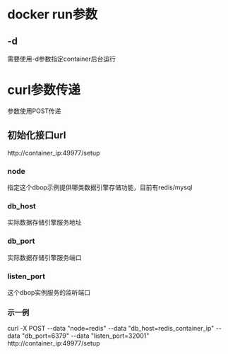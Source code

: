 # docker run参数
## -d
需要使用-d参数指定container后台运行

# curl参数传递
参数使用POST传递

## 初始化接口url
http://container_ip:49977/setup

### node
指定这个dbop示例提供哪类数据引擎存储功能，目前有redis/mysql

### db_host
实际数据存储引擎服务地址

### db_port
实际数据存储引擎服务端口

### listen_port
这个dbop实例服务的监听端口

### 示一例
curl -X POST --data "node=redis" --data "db_host=redis_container_ip" --data "db_port=6379" --data "listen_port=32001" http://container_ip:49977/setup

